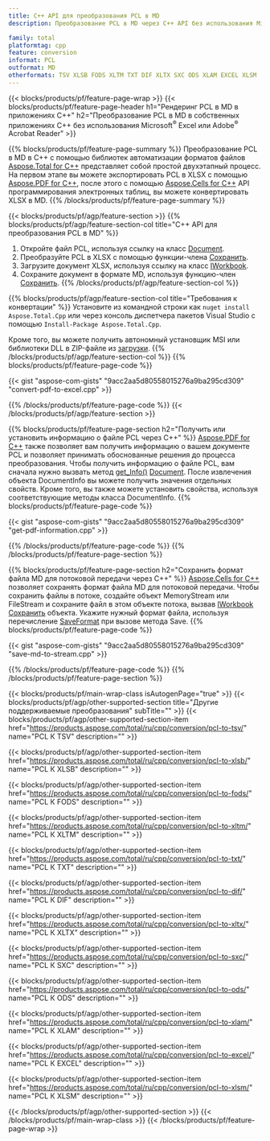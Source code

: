 ```yaml
---
title: C++ API для преобразования PCL в MD
description: Преобразование PCL в MD через C++ API без использования Microsoft Excel или Adobe Reader

family: total
platformtag: cpp
feature: conversion
informat: PCL
outformat: MD
otherformats: TSV XLSB FODS XLTM TXT DIF XLTX SXC ODS XLAM EXCEL XLSM
---
```

{{< blocks/products/pf/feature-page-wrap >}}
{{< blocks/products/pf/feature-page-header h1="Рендеринг PCL в MD в приложениях C++" h2="Преобразование PCL в MD в собственных приложениях C++ без использования Microsoft<sup>&reg;</sup> Excel или Adobe<sup>&reg;</sup> Acrobat Reader" >}}

{{% blocks/products/pf/feature-page-summary %}}
Преобразование PCL в MD в C++ с помощью библиотек автоматизации форматов файлов [Aspose.Total for C++](https://products.aspose.com/total/cpp/) представляет собой простой двухэтапный процесс. На первом этапе вы можете экспортировать PCL в XLSX с помощью [Aspose.PDF for C++](https://products.aspose.com/pdf/cpp/), после этого с помощью [Aspose.Cells for C++](https://products.aspose.com/cells/cpp/) API программирования электронных таблиц, вы можете конвертировать XLSX в MD. 
{{% /blocks/products/pf/feature-page-summary  %}}

{{< blocks/products/pf/agp/feature-section >}}
{{% blocks/products/pf/agp/feature-section-col title="C++ API для преобразования PCL в MD" %}}
1. Откройте файл PCL, используя ссылку на класс [Document](https://reference.aspose.com/pdf/cpp/class/aspose.pdf.document).
2. Преобразуйте PCL в XLSX с помощью функции-члена [Сохранить](https://reference.aspose.com/pdf/cpp/class/aspose.pdf.document#a6383c010776212483f51cc41235924db).
3. Загрузите документ XLSX, используя ссылку на класс [IWorkbook](https://reference.aspose.com/cells/cpp/class/aspose.cells.i_workbook).
4. Сохраните документ в формате MD, используя функцию-член [Сохранить](https://reference.aspose.com/cells/cpp/class/aspose.cells.i_workbook#a9460f52a2dec8f4bf623a4905167d997).
{{% /blocks/products/pf/agp/feature-section-col %}}

{{% blocks/products/pf/agp/feature-section-col title="Требования к конвертации" %}}
Установите из командной строки как ```nuget install Aspose.Total.Cpp``` или через консоль диспетчера пакетов Visual Studio с помощью ```Install-Package Aspose.Total.Cpp```.

Кроме того, вы можете получить автономный установщик MSI или библиотеки DLL в ZIP-файле из [загрузки](https://releases.aspose.comtotal/cpp).
{{% /blocks/products/pf/agp/feature-section-col %}}
{{% blocks/products/pf/feature-page-code %}}

{{< gist "aspose-com-gists" "9acc2aa5d80558015276a9ba295cd309" "convert-pdf-to-excel.cpp" >}}



{{% /blocks/products/pf/feature-page-code %}}
{{< /blocks/products/pf/agp/feature-section >}}

{{% blocks/products/pf/feature-page-section  h2="Получить или установить информацию о файле PCL через C++" %}}
[Aspose.PDF for C++](https://products.aspose.com/pdf/cpp/) также позволяет вам получить информацию о вашем документе PCL и позволяет принимать обоснованные решения до процесса преобразования. Чтобы получить информацию о файле PCL, вам сначала нужно вызвать метод [get_Info()](https://reference.aspose.com/pdf/cpp/class/aspose.pdf.document#ae7a6ba620499ffa0dbaa5c813ee96c4a) [Document](https://reference.aspose.com/pdf/cpp/class/aspose.pdf.document). После извлечения объекта DocumentInfo вы можете получить значения отдельных свойств. Кроме того, вы также можете установить свойства, используя соответствующие методы класса DocumentInfo.
{{% blocks/products/pf/feature-page-code %}}

{{< gist "aspose-com-gists" "9acc2aa5d80558015276a9ba295cd309" "get-pdf-information.cpp" >}}

{{% /blocks/products/pf/feature-page-code  %}}
{{% /blocks/products/pf/feature-page-section %}}

{{% blocks/products/pf/feature-page-section  h2="Сохранить формат файла MD для потоковой передачи через C++" %}}
[Aspose.Cells for C++](https://products.aspose.com/cells/net/) позволяет сохранять формат файла MD для потоковой передачи. Чтобы сохранить файлы в потоке, создайте объект MemoryStream или FileStream и сохраните файл в этом объекте потока, вызвав [IWorkbook](https://reference.aspose.com/cells/cpp/class/aspose.cells.i_workbook) [Сохранить](https://reference.aspose.com/cells/cpp/class/aspose.cells.i_workbook#a77072cfb929787df9ad1f38b02f58349) объекта. Укажите нужный формат файла, используя перечисление [SaveFormat](https://reference.aspose.com/cells/cpp/namespace/aspose.cells#a11cae527e4e68f1adcac8f47ea64481a) при вызове метода Save.
{{% blocks/products/pf/feature-page-code %}}

{{< gist "aspose-com-gists" "9acc2aa5d80558015276a9ba295cd309" "save-md-to-stream.cpp" >}}

{{% /blocks/products/pf/feature-page-code  %}}
{{% /blocks/products/pf/feature-page-section %}}

{{< blocks/products/pf/main-wrap-class isAutogenPage="true" >}}
{{< blocks/products/pf/agp/other-supported-section title="Другие поддерживаемые преобразования" subTitle="" >}}
{{< blocks/products/pf/agp/other-supported-section-item href="https://products.aspose.com/total/ru/cpp/conversion/pcl-to-tsv/" name="PCL К TSV" description="" >}}

{{< blocks/products/pf/agp/other-supported-section-item href="https://products.aspose.com/total/ru/cpp/conversion/pcl-to-xlsb/" name="PCL К XLSB" description="" >}}

{{< blocks/products/pf/agp/other-supported-section-item href="https://products.aspose.com/total/ru/cpp/conversion/pcl-to-fods/" name="PCL К FODS" description="" >}}

{{< blocks/products/pf/agp/other-supported-section-item href="https://products.aspose.com/total/ru/cpp/conversion/pcl-to-xltm/" name="PCL К XLTM" description="" >}}

{{< blocks/products/pf/agp/other-supported-section-item href="https://products.aspose.com/total/ru/cpp/conversion/pcl-to-txt/" name="PCL К TXT" description="" >}}

{{< blocks/products/pf/agp/other-supported-section-item href="https://products.aspose.com/total/ru/cpp/conversion/pcl-to-dif/" name="PCL К DIF" description="" >}}

{{< blocks/products/pf/agp/other-supported-section-item href="https://products.aspose.com/total/ru/cpp/conversion/pcl-to-xltx/" name="PCL К XLTX" description="" >}}

{{< blocks/products/pf/agp/other-supported-section-item href="https://products.aspose.com/total/ru/cpp/conversion/pcl-to-sxc/" name="PCL К SXC" description="" >}}

{{< blocks/products/pf/agp/other-supported-section-item href="https://products.aspose.com/total/ru/cpp/conversion/pcl-to-ods/" name="PCL К ODS" description="" >}}

{{< blocks/products/pf/agp/other-supported-section-item href="https://products.aspose.com/total/ru/cpp/conversion/pcl-to-xlam/" name="PCL К XLAM" description="" >}}

{{< blocks/products/pf/agp/other-supported-section-item href="https://products.aspose.com/total/ru/cpp/conversion/pcl-to-excel/" name="PCL К EXCEL" description="" >}}

{{< blocks/products/pf/agp/other-supported-section-item href="https://products.aspose.com/total/ru/cpp/conversion/pcl-to-xlsm/" name="PCL К XLSM" description="" >}}


{{< /blocks/products/pf/agp/other-supported-section >}}
{{< /blocks/products/pf/main-wrap-class >}}
{{< /blocks/products/pf/feature-page-wrap >}}